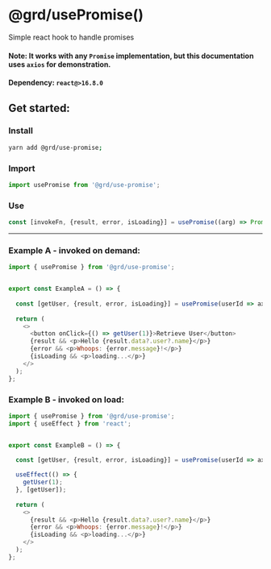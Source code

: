 # @grd/usePromise()
Simple react hook to handle promises

#### Note: It works with any `Promise` implementation, but this documentation uses `axios` for demonstration.

#### Dependency: `react@>16.8.0`

## Get started:
### Install
```bash
yarn add @grd/use-promise;
```
### Import
```js
import usePromise from '@grd/use-promise';
```
### Use
```js
const [invokeFn, {result, error, isLoading}] = usePromise((arg) => Promise(arg))
```
<hr/>

### Example A - invoked on demand:
```js
import { usePromise } from '@grd/use-promise';


export const ExampleA = () => {
  
  const [getUser, {result, error, isLoading}] = usePromise(userId => axios.get(`/users/${userId}`));
  
  return (
    <>
      <button onClick={() => getUser(1)}>Retrieve User</button>
      {result && <p>Hello {result.data?.user?.name}</p>}
      {error && <p>Whoops: {error.message}!</p>}
      {isLoading && <p>loading...</p>}
    </>
  );
};
```

### Example B - invoked on load:
```js
import { usePromise } from '@grd/use-promise';
import { useEffect } from 'react';


export const ExampleB = () => {
  
  const [getUser, {result, error, isLoading}] = usePromise(userId => axios.get(`/users/${userId}`));

  useEffect(() => {
    getUser(1);
  }, [getUser]);
  
  return (
    <>
      {result && <p>Hello {result.data?.user?.name}</p>}
      {error && <p>Whoops: {error.message}!</p>}
      {isLoading && <p>loading...</p>}
    </>
  );
};
```
